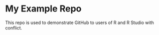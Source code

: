 # My Example Repo

This repo is used to demonstrate GitHub to users of R and R Studio with conflict.
